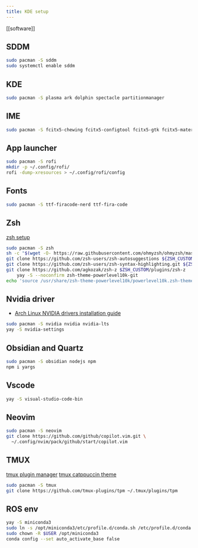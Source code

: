 ```yaml
---
title: KDE setup
---
```

[[software]]

## SDDM

```sh
sudo pacman -S sddm
sudo systemctl enable sddm
````

## KDE

```sh
sudo pacman -S plasma ark dolphin spectacle partitionmanager
```
## IME

```sh
sudo pacman -S fcitx5-chewing fcitx5-configtool fcitx5-gtk fcitx5-material-color  fcitx5-qt
```

## App launcher

```sh
sudo pacman -S rofi
mkdir -p ~/.config/rofi/
rofi -dump-xresources > ~/.config/rofi/config
```

## Fonts

```sh
sudo pacman -S ttf-firacode-nerd ttf-fira-code
```
## Zsh

[zsh setup](https://medium.com/tech-notes-and-geek-stuff/install-zsh-on-arch-linux-manjaro-and-make-it-your-default-shell-b0098b756a7a)

```sh
sudo pacman -S zsh
sh -c "$(wget -O- https://raw.githubusercontent.com/ohmyzsh/ohmyzsh/master/tools/install.sh)"
git clone https://github.com/zsh-users/zsh-autosuggestions ${ZSH_CUSTOM:-~/.oh-my-zsh/custom}/plugins/zsh-autosuggestions
git clone https://github.com/zsh-users/zsh-syntax-highlighting.git ${ZSH_CUSTOM:-~/.oh-my-zsh/custom}/plugins/zsh-syntax-highlighting
git clone https://github.com/agkozak/zsh-z $ZSH_CUSTOM/plugins/zsh-z
	yay -S --noconfirm zsh-theme-powerlevel10k-git
echo 'source /usr/share/zsh-theme-powerlevel10k/powerlevel10k.zsh-theme' >>~/.zshrc
```

## Nvidia driver

- [Arch Linux NVIDIA drivers installation guide](https://github.com/korvahannu/arch-nvidia-drivers-installation-guide?tab=readme-ov-file#arch-linux-nvidia-drivers-installation-guide)

```sh
sudo pacman -S nvidia nvidia nvidia-lts
yay -S nvidia-settings
```

## Obsidian and Quartz

```sh
sudo pacman -S obsidian nodejs npm
npm i yargs 
```

## Vscode 

```sh
yay -S visual-studio-code-bin
```

## Neovim

```sh
sudo pacman -S neovim
git clone https://github.com/github/copilot.vim.git \
  ~/.config/nvim/pack/github/start/copilot.vim
```

## TMUX


[tmux plugin manager](https://github.com/tmux-plugins/tpm)
[tmux catppuccin theme](https://github.com/catppuccin/tmux)

```sh
sudo pacman -S tmux
git clone https://github.com/tmux-plugins/tpm ~/.tmux/plugins/tpm
```

## ROS env

```sh
yay -S miniconda3
sudo ln -s /opt/miniconda3/etc/profile.d/conda.sh /etc/profile.d/conda.sh
sudo chown -R $USER /opt/miniconda3
conda config --set auto_activate_base false
```